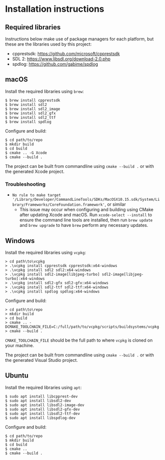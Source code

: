 # Installation instructions

## Required libraries

Instructions below make use of package managers for each platform, but these are the libraries used by this project:

* cpprestsdk: https://github.com/microsoft/cpprestsdk
* SDL 2: https://www.libsdl.org/download-2.0.php
* spdlog: https://github.com/gabime/spdlog

## macOS

Install the required libraries using `brew`:

```
$ brew install cpprestsdk
$ brew install sdl2
$ brew install sdl2_image
$ brew install sdl2_gfx
$ brew install sdl2_ttf
$ brew install spdlog
```

Configure and build:

```
$ cd path/to/repo
$ mkdir build
$ cd build
$ cmake .. -G Xcode
$ cmake --build .
```

The project can be built from commandline using `cmake --build .` or with the generated Xcode project.

### Troubleshooting

* `No rule to make target '/Library/Developer/CommandLineTools/SDKs/MacOSX10.15.sdk/System/Library/Frameworks/CoreFoundation.framework'`, or similar
    - This issue may occur when configuring and building using CMake after updating Xcode and macOS. Run `xcode-select --install` to ensure the command line tools are installed, then run `brew update` and `brew upgrade` to have `brew` perform any necessary updates.

## Windows

Install the required libraries using `vcpkg`:

```
> cd path\to\vcpkg
> .\vcpkg install cpprestsdk cpprestsdk:x64-windows
> .\vcpkg install sdl2 sdl2:x64-windows
> .\vcpkg install sdl2-image[libjpeg-turbo] sdl2-image[libjpeg-turbo]:x64-windows
> .\vcpkg install sdl2-gfx sdl2-gfx:x64-windows
> .\vcpkg install sdl2-ttf sdl2-ttf:x64-windows
> .\vcpkg install spdlog spdlog:x64-windows
```

Configure and build:

```
> cd path\to\repo
> mkdir build
> cd build
> cmake .. -DCMAKE_TOOLCHAIN_FILE=C:/full/path/to/vcpkg/scripts/buildsystems/vcpkg.cmake
> cmake --build .
```

`CMAKE_TOOLCHAIN_FILE` should be the full path to where `vcpkg` is cloned on your machine.

The project can be built from commandline using `cmake --build .` or with the generated Visual Studio project.

## Ubuntu

Install the required libraries using `apt`:

```
$ sudo apt install libcpprest-dev
$ sudo apt install libsdl2-dev
$ sudo apt install libsdl2-image-dev
$ sudo apt install libsdl2-gfx-dev
$ sudo apt install libsdl2-ttf-dev
$ sudo apt install libspdlog-dev
```

Configure and build:

```
$ cd path/to/repo
$ mkdir build
$ cd build
$ cmake ..
$ cmake --build .
```
